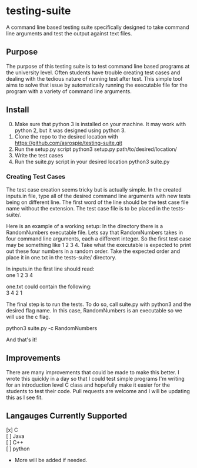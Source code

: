 # testing-suite
A command line based testing suite specifically designed to take command line arguments and test the output against text files.

## Purpose
The purpose of this testing suite is to test command line based programs at the university level. Often students have trouble creating test cases and dealing with the tedious nature of running test after test. This simple tool aims to solve that issue by automatically running the executable file for the program with a variety of command line arguments.

## Install
0. Make sure that python 3 is installed on your machine. It may work with python 2, but it was designed using python 3.
1. Clone the repo to the desired location with https://github.com/asrospie/testing-suite.git
2. Run the setup.py script 
	python3 setup.py path/to/desired/location/
3. Write the test cases
4. Run the suite.py script in your desired location
	python3 suite.py <flag> <executable>

### Creating Test Cases
The test case creation seems tricky but is actually simple. In the created inputs.in file, type all of the desired command line arguments with new tests being on different line. The first word of the line should be the test case file name without the extension. The test case file is to be placed in the tests-suite/. 

Here is an example of a working setup:
In the directory there is a RandomNumbers executable file. Lets say that RandomNumbers takes in four command line arguments, each a different integer. So the first test case may be something like 1 2 3 4. Take what the executable is expected to print out these four numbers in a random order. Take the expected order and place it in one.txt in the tests-suite/ directory.
 
In inputs.in the first line should read:  
one 1 2 3 4

one.txt could contain the following:  
3 4 2 1

The final step is to run the tests. To do so, call suite.py with python3 and the desired flag name. In this case, RandomNumbers is an executable so we will use the c flag.

python3 suite.py -c RandomNumbers

And that's it!

## Improvements
There are many improvements that could be made to make this better. I wrote this quickly in a day so that I could test simple programs I'm writing for an introduction level C class and hopefully make it easier for the students to test their code.
Pull requests are welcome and I will be updating this as I see fit.

## Langauges Currently Supported
[x] C  
[ ] Java  
[ ] C++  
[ ] python  
* More will be added if needed.

